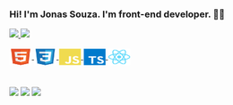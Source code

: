 ### Hi! I'm Jonas Souza. I'm front-end developer. 👨‍💻

<div>
  <a href="https://github.com/jonasmzsouza">
  <img height="180em" src="https://github-readme-stats.vercel.app/api?username=jonasmzsouza&show_icons=true&theme=github_dark&include_all_commits=true&count_private=true"/>
  <img height="180em" src="https://github-readme-stats.vercel.app/api/top-langs/?username=jonasmzsouza&layout=compact&langs_count=8&theme=github_dark"/>
</div>
  
<div style="display: inline_block"><br>
  <img align="center" alt="Jonas-HTML" height="30" width="40" src="https://raw.githubusercontent.com/devicons/devicon/master/icons/html5/html5-original.svg">
  <img align="center" alt="Jonas-CSS" height="30" width="40" src="https://raw.githubusercontent.com/devicons/devicon/master/icons/css3/css3-original.svg">
  <img align="center" alt="Jonas-Js" height="30" width="40" src="https://raw.githubusercontent.com/devicons/devicon/master/icons/javascript/javascript-plain.svg">
  <img align="center" alt="Jonas-Ts" height="30" width="40" src="https://raw.githubusercontent.com/devicons/devicon/master/icons/typescript/typescript-plain.svg">
  <img align="center" alt="Jonas-React" height="30" width="40" src="https://raw.githubusercontent.com/devicons/devicon/master/icons/react/react-original.svg">
</div>
  
#

[<img src = "https://img.shields.io/badge/github%20pages-3e4957.svg?&style=for-the-badge&logo=github&logoColor=white">](https://jonasmzsouza.github.io/)
[<img src="https://img.shields.io/badge/linkedin-2662a9.svg?&style=for-the-badge&logo=linkedin&logoColor=white" />](https://www.linkedin.com/in/jonasmzsouza/)
[<img src = "https://img.shields.io/badge/gmail-b73728.svg?&style=for-the-badge&logo=Gmail&logoColor=white">](mailto:jonasmzsouza@gmail.com)
